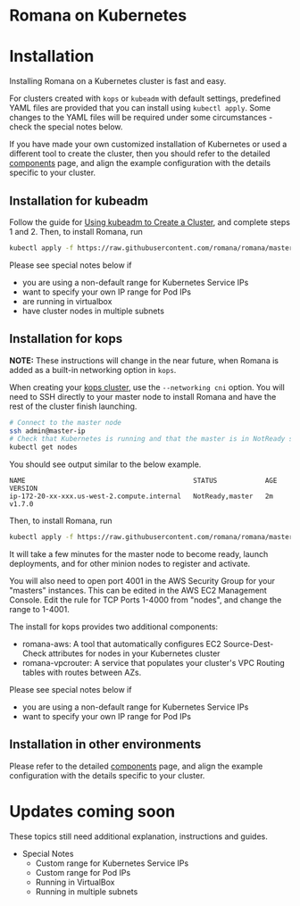 # Romana on Kubernetes

# Installation

Installing Romana on a Kubernetes cluster is fast and easy.

For clusters created with `kops` or `kubeadm` with default settings, predefined YAML files are provided that you can install using `kubectl apply`.
Some changes to the YAML files will be required under some circumstances - check the special notes below.

If you have made your own customized installation of Kubernetes or used a different tool to create the cluster, then you should refer to the detailed [components](components.md) page, and align the example configuration with the details specific to your cluster.

## Installation for kubeadm

Follow the guide for [Using kubeadm to Create a Cluster](https://kubernetes.io/docs/setup/independent/create-cluster-kubeadm/#instructions), and complete steps 1 and 2.
Then, to install Romana, run
```bash
kubectl apply -f https://raw.githubusercontent.com/romana/romana/master/docs/kubernetes/romana-kubeadm.yml
```

Please see special notes below if
- you are using a non-default range for Kubernetes Service IPs
- want to specify your own IP range for Pod IPs
- are running in virtualbox
- have cluster nodes in multiple subnets

## Installation for kops

**NOTE:** These instructions will change in the near future, when Romana is added as a built-in networking option in `kops`.

When creating your [kops cluster](https://github.com/kubernetes/kops/blob/master/docs/aws.md), use the `--networking cni` option.
You will need to SSH directly to your master node to install Romana and have the rest of the cluster finish launching.

```bash
# Connect to the master node
ssh admin@master-ip
# Check that Kubernetes is running and that the master is in NotReady state
kubectl get nodes
```

You should see output similar to the below example.
```
NAME                                          STATUS            AGE       VERSION
ip-172-20-xx-xxx.us-west-2.compute.internal   NotReady,master   2m        v1.7.0
```

Then, to install Romana, run
```bash
kubectl apply -f https://raw.githubusercontent.com/romana/romana/master/docs/kubernetes/romana-kops.yml
```

It will take a few minutes for the master node to become ready, launch deployments, and for other minion nodes to register and activate.

You will also need to open port 4001 in the AWS Security Group for your "masters" instances. This can be edited in the AWS EC2 Management Console.
Edit the rule for TCP Ports 1-4000 from "nodes", and change the range to 1-4001.

The install for kops provides two additional components:
- romana-aws: A tool that automatically configures EC2 Source-Dest-Check attributes for nodes in your Kubernetes cluster
- romana-vpcrouter: A service that populates your cluster's VPC Routing tables with routes between AZs.

Please see special notes below if
- you are using a non-default range for Kubernetes Service IPs
- want to specify your own IP range for Pod IPs 

## Installation in other environments

Please refer to the detailed [components](components.md) page, and align the example configuration with the details specific to your cluster.

# Updates coming soon

These topics still need additional explanation, instructions and guides.

- Special Notes
  - Custom range for Kubernetes Service IPs
  - Custom range for Pod IPs
  - Running in VirtualBox
  - Running in multiple subnets
